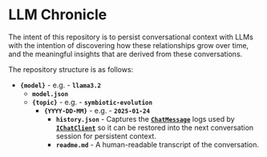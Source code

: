 # LLM Chronicle

The intent of this repository is to persist conversational context with LLMs with the intention of discovering how these relationships grow over time, and the meaningful insights that are derived from these conversations.

The repository structure is as follows:

- **`{model}`** - e.g. - **`llama3.2`**
    - **`model.json`**
    - **`{topic}`** - e.g. - **`symbiotic-evolution`**
        - **`{YYYY-DD-MM}`** - e.g. - **`2025-01-24`**
            - **`history.json`** - Captures the [**`ChatMessage`**](https://learn.microsoft.com/en-us/dotnet/api/microsoft.extensions.ai.chatmessage?view=net-9.0-pp) logs used by [**`IChatClient`**](https://learn.microsoft.com/en-us/dotnet/api/microsoft.extensions.ai.ichatclient?view=net-9.0-pp) so it can be restored into the next conversation session for persistent context.
            - **`readme.md`** - A human-readable transcript of the conversation.